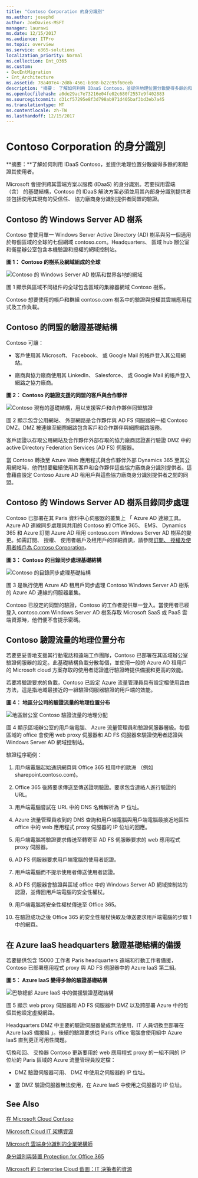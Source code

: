 ```yaml
---
title: "Contoso Corporation 的身分識別"
ms.author: josephd
author: JoeDavies-MSFT
manager: laurawi
ms.date: 12/15/2017
ms.audience: ITPro
ms.topic: overview
ms.service: o365-solutions
localization_priority: Normal
ms.collection: Ent_O365
ms.custom:
- DecEntMigration
- Ent_Architecture
ms.assetid: 78a407e4-2d8b-4561-b308-b22c95f60eeb
description: "摘要： 了解如何利用 IDaaS Contoso，並提供地理位置分散變得多餘的和驗證其使用者。"
ms.openlocfilehash: a0de29ac7e73216e04fe02c680f2557e9f402883
ms.sourcegitcommit: d31cf57295e8f3d798ab971d405baf3bd3eb7a45
ms.translationtype: MT
ms.contentlocale: zh-TW
ms.lasthandoff: 12/15/2017
---
```

# <a name="identity-for-the-contoso-corporation"></a>Contoso Corporation 的身分識別

 **摘要：**了解如何利用 IDaaS Contoso，並提供地理位置分散變得多餘的和驗證其使用者。
  
Microsoft 會提供跨其雲端方案以服務 (IDaaS) 的身分識別。若要採用雲端 （含） 的基礎結構，Contoso 的 IDaaS 解決方案必須並用其內部身分識別提供者並包括使用其現有的受信任、 協力廠商身分識別提供者同盟的驗證。
  
## <a name="contosos-windows-server-ad-forest"></a>Contoso 的 Windows Server AD 樹系

Contoso 會使用單一 Windows Server Active Directory (AD) 樹系與另一個適用於每個區域的全球的七個網域 contoso.com。Headquarters、 區域 hub 辦公室和衛星辦公室包含本機驗證和授權的網域控制站。
  
**圖 1： Contoso 的樹系及網域組成的全球**

![Contoso 的 Windows Server AD 樹系和世界各地的網域](images/Contoso_Poster/Contoso_WW_ID.png)
  
圖 1 顯示與區域不同組件的全球包含區域的集線器網域 Contoso 樹系。
  
Contoso 想要使用的帳戶和群組 contoso.com 樹系中的驗證與授權其雲端應用程式及工作負載。
  
## <a name="contosos-federated-authentication-infrastructure"></a>Contoso 的同盟的驗證基礎結構

Contoso 可讓：
  
- 客戶使用其 Microsoft、 Facebook、 或 Google Mail 的帳戶登入其公用網站。
    
- 廠商與協力廠商使用其 LinkedIn、 Salesforce、 或 Google Mail 的帳戶登入網路之協力廠商。
    
**圖 2： Contoso 的驗證支援的同盟的客戶與合作夥伴**

![Contoso 現有的基礎結構，用以支援客戶和合作夥伴同盟驗證](images/Contoso_Poster/Federated_ID.png)
  
圖 2 顯示包含公用網站、 外部網路是合作夥伴與 AD FS 伺服器的一組 Contoso DMZ。DMZ 被連線至網際網路包含客戶和合作夥伴與網際網路服務。
  
客戶認證以存取公用網站及合作夥伴外部存取的協力廠商認證進行驗證 DMZ 中的 active Directory Federation Services (AD FS) 伺服器。
  
當 Contoso 轉換至 Azure Web 應用程式與合作夥伴外部 Dynamics 365 至其公用網站時，他們想要繼續使用其客戶和合作夥伴這些協力廠商身分識別提供者。這會藉由設定 Contoso Azure AD 租用戶與這些協力廠商身分識別提供者之間的同盟。
  
## <a name="directory-synchronization-for-contosos-windows-server-ad-forest"></a>Contoso 的 Windows Server AD 樹系目錄同步處理

Contoso 已部署在其 Paris 資料中心伺服器的叢集上 「 Azure AD 連線工具。Azure AD 連線同步處理與共用的 Contoso 的 Office 365、 EMS、 Dynamics 365 和 Azure 訂閱 Azure AD 租用 contoso.com Windows Server AD 樹系的變更。如需訂閱、 授權、 使用者帳戶及租用戶的詳細資訊，請參閱[訂閱、 授權及使用者帳戶為 Contoso Corporation](subscriptions-licenses-and-user-accounts-for-the-contoso-corporation.md)。
  
**圖 3： Contoso 的目錄同步處理基礎結構**

![Contoso 的目錄同步處理基礎結構](images/Contoso_Poster/DirSync.png)
  
圖 3 是執行使用 Azure AD 租用戶同步處理 Contoso Windows Server AD 樹系的 Azure AD 連線的伺服器叢集。
  
Contoso 已設定的同盟的驗證，Contoso 的工作者提供單一登入。當使用者已經登入 contoso.com Windows Server AD 樹系存取 Microsoft SaaS 或 PaaS 雲端資源時，他們便不會提示密碼。
  
## <a name="geographical-distribution-of-contoso-authentication-traffic"></a>Contoso 驗證流量的地理位置分布

若要更妥善地支援其行動電話和遠端工作團隊，Contoso 已部署在其區域辦公室驗證伺服器的設定。此基礎結構負載分散每個，並使用一般的 Azure AD 租用戶的 Microsoft cloud 方案存取的使用者認證進行驗證時提供備援和更高的效能。
  
若要將驗證要求的負載，Contoso 已設定 Azure 流量管理員具有設定檔使用路由方法，這是指地域最接近的一組驗證伺服器驗證的用戶端的效能。 
  
**圖 4： 地區分公司的驗證流量的地理位置分布**

![地區辦公室 Contoso 驗證流量的地理分配](images/Contoso_Poster/Auth_GeoDist.png)
  
圖 4 顯示區域辦公室的用戶端電腦、 Azure 流量管理員和驗證伺服器層級。每個區域的 office 會使用 web proxy 伺服器和 AD FS 伺服器來驗證使用者認證與 Windows Server AD 網域控制站。
  
驗證程序範例：
  
1. 用戶端電腦起始通訊網頁與 Office 365 租用中的歐洲 （例如 sharepoint.contoso.com)。
    
2. Office 365 後將要求傳送至傳送證明驗證。要求包含連絡人進行驗證的 URL。
    
3. 用戶端電腦嘗試在 URL 中的 DNS 名稱解析為 IP 位址。
    
4. Azure 流量管理員收到的 DNS 查詢和用戶端電腦與用戶端電腦最接近地區性 office 中的 web 應用程式 proxy 伺服器的 IP 位址的回應。
    
5.  用戶端電腦將驗證要求傳送至轉寄至 AD FS 伺服器要求的 web 應用程式 proxy 伺服器。
    
6. AD FS 伺服器要求用戶端電腦的使用者認證。
    
7. 用戶端電腦而不提示使用者傳送使用者認證。
    
8. AD FS 伺服器會驗證與區域 office 中的 Windows Server AD 網域控制站的認證，並傳回用戶端電腦的安全性權杖。
    
9. 用戶端電腦將安全性權杖傳送至 Office 365。
    
10. 在驗證成功之後 Office 365 的安全性權杖快取及傳送要求用戶端電腦的步驟 1 中的網頁。
    
## <a name="redundancy-for-the-headquarters-authentication-infrastructure-in-azure-iaas"></a>在 Azure IaaS headquarters 驗證基礎結構的備援

若要提供包含 15000 工作者 Paris headquarters 遠端和行動工作者備援，Contoso 已部署應用程式 proxy 與 AD FS 伺服器中的 Azure IaaS 第二組。
  
**圖 5： Azure IaaS 變得多餘的驗證基礎結構**

![巴黎總部 Azure IaaS 中的備援驗證基礎結構](images/Contoso_Poster/Paris_Auth_Redun.png)
  
圖 5 顯示 web proxy 伺服器和 AD FS 伺服器中 DMZ 以及跨部署 Azure 中的每個其他設定虛擬網路。
  
Headquarters DMZ 中主要的驗證伺服器變成無法使用，IT 人員切換至部署在 Azure IaaS 備援組 」。後續的驗證要求從 Paris office 電腦會使用組中 Azure IaaS 直到更正可用性問題。
  
切換和回、 交換器 Contoso 更新要用於 web 應用程式 proxy 的一組不同的 IP 位址的 Paris 區域的 Azure 流量管理員設定檔：
  
- DMZ 驗證伺服器可用、 DMZ 中使用之伺服器的 IP 位址。
    
- 當 DMZ 驗證伺服器無法使用，在 Azure IaaS 中使用之伺服器的 IP 位址。
    
## <a name="see-also"></a>See Also

[在 Microsoft Cloud Contoso](contoso-in-the-microsoft-cloud.md)
  
[Microsoft Cloud IT 架構資源](microsoft-cloud-it-architecture-resources.md)

[Microsoft 雲端身分識別的企業架構師](http://aka.ms/cloudarchidentity)
  
[身分識別與裝置 Protection for Office 365](http://aka.ms/o365protect_device)
  
[Microsoft 的 Enterprise Cloud 藍圖：IT 決策者的資源](https://sway.com/FJ2xsyWtkJc2taRD)



